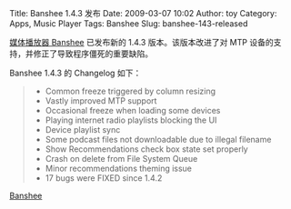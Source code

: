 Title: Banshee 1.4.3 发布
Date: 2009-03-07 10:02
Author: toy
Category: Apps, Music Player
Tags: Banshee
Slug: banshee-143-released

[媒体播放器 Banshee](http://linuxtoy.org/tag/banshee) 已发布新的 1.4.3
版本。该版本改进了对 MTP 设备的支持，并修正了导致程序僵死的重要缺陷。

Banshee 1.4.3 的 Changelog 如下：

> * Common freeze triggered by column resizing  
>  * Vastly improved MTP support  
>  * Occasional freeze when loading some devices  
>  * Playing internet radio playlists blocking the UI  
>  * Device playlist sync  
>  * Some podcast files not downloadable due to illegal filename  
>  * Show Recommendations check box state set properly  
>  * Crash on delete from File System Queue  
>  * Minor recommendations theming issue  
>  * 17 bugs were FIXED since 1.4.2

[Banshee](http://banshee-project.org/download/)
